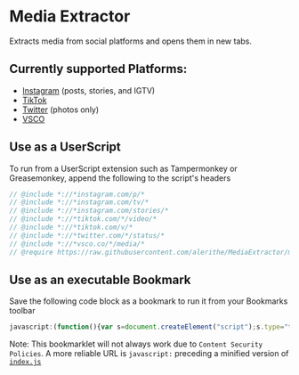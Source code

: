 # Media Extractor
Extracts media from social platforms and opens them in new tabs.

## Currently supported Platforms:
* [Instagram](https://instagram.com/) (posts, stories, and IGTV)
* [TikTok](https://tiktok.com/)
* [Twitter](https://twitter.com/) (photos only)
* [VSCO](https://vsco.co/)

## Use as a UserScript
To run from a UserScript extension such as Tampermonkey or Greasemonkey, append the following to the script's headers
```javascript
// @include *://*instagram.com/p/*
// @include *://*instagram.com/tv/*
// @include *://*instagram.com/stories/*
// @include *://*tiktok.com/*/video/*
// @include *://*tiktok.com/v/*
// @include *://*twitter.com/*/status/*
// @include *://*vsco.co/*/media/*
// @require https://raw.githubusercontent.com/alerithe/MediaExtractor/master/index.js
```

## Use as an executable Bookmark
Save the following code block as a bookmark to run it from your Bookmarks toolbar
```javascript
javascript:(function(){var s=document.createElement("script");s.type="text/javascript";s.src="https://raw.githubusercontent.com/alerithe/MediaExtractor/master/index.js";document.head.appendChild(s);})();
```
Note: This bookmarklet will not always work due to `Content Security Policies`. A more reliable URL is `javascript:` preceding a minified version of [`index.js`](https://github.com/alerithe/MediaExtractor/blob/master/index.js)
